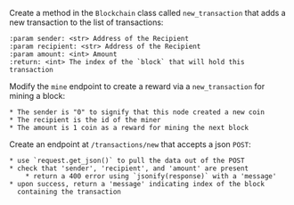 Create a method in the `Blockchain` class called `new_transaction`
that adds a new transaction to the list of transactions:

    :param sender: <str> Address of the Recipient
    :param recipient: <str> Address of the Recipient
    :param amount: <int> Amount
    :return: <int> The index of the `block` that will hold this transaction

Modify the `mine` endpoint to create a reward via a `new_transaction`
for mining a block:

    * The sender is "0" to signify that this node created a new coin
    * The recipient is the id of the miner
    * The amount is 1 coin as a reward for mining the next block

Create an endpoint at `/transactions/new` that accepts a json `POST`:

    * use `request.get_json()` to pull the data out of the POST
    * check that 'sender', 'recipient', and 'amount' are present
        * return a 400 error using `jsonify(response)` with a 'message'
    * upon success, return a 'message' indicating index of the block
      containing the transaction
